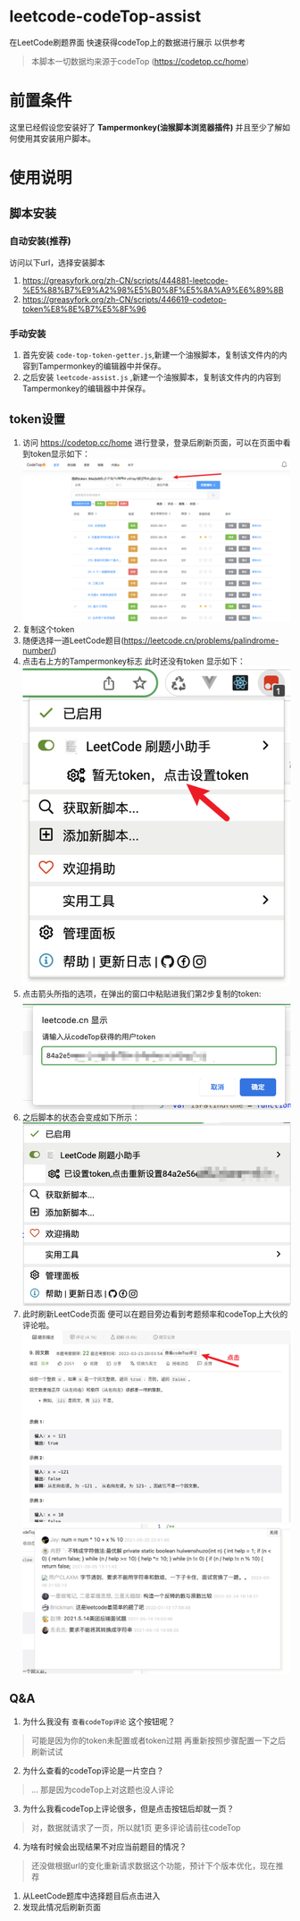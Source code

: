 # leetcode-codeTop-assist
在LeetCode刷题界面 快速获得codeTop上的数据进行展示 以供参考
> 本脚本一切数据均来源于codeTop (https://codetop.cc/home)
# 前置条件
这里已经假设您安装好了 **Tampermonkey(油猴脚本浏览器插件)** 并且至少了解如何使用其安装用户脚本。
# 使用说明
## 脚本安装
### 自动安装(推荐)
访问以下url，选择安装脚本

1. https://greasyfork.org/zh-CN/scripts/444881-leetcode-%E5%88%B7%E9%A2%98%E5%B0%8F%E5%8A%A9%E6%89%8B
2. https://greasyfork.org/zh-CN/scripts/446619-codetop-token%E8%8E%B7%E5%8F%96

### 手动安装

1. 首先安装 `code-top-token-getter.js`,新建一个油猴脚本，复制该文件内的内容到Tampermonkey的编辑器中并保存。
2. 之后安装 `leetcode-assist.js` ,新建一个油猴脚本，复制该文件内的内容到Tampermonkey的编辑器中并保存。

## token设置
1. 访问 https://codetop.cc/home 进行登录，登录后刷新页面，可以在页面中看到token显示如下：![Alt](./imgs/code-top-token.png)
2. 复制这个token
3. 随便选择一道LeetCode题目(https://leetcode.cn/problems/palindrome-number/)
4. 点击右上方的Tampermonkey标志 此时还没有token 显示如下：
![Alt](./imgs/no-token.png)
5. 点击箭头所指的选项，在弹出的窗口中粘贴进我们第2步复制的token:
![Alt](./imgs/paste-token.png)
6. 之后脚本的状态会变成如下所示：![Alt](./imgs/after-paste.png)
7. 此时刷新LeetCode页面 便可以在题目旁边看到考题频率和codeTop上大伙的评论啦。
![Alt](./imgs/click-comment.png)
![Alt](./imgs/after-click-comment.png)
## Q&A
1. 为什么我没有 `查看codeTop评论` 这个按钮呢？
> 可能是因为你的token未配置或者token过期 再重新按照步骤配置一下之后刷新试试
2. 为什么查看的codeTop评论是一片空白？
> ... 那是因为codeTop上对这题也没人评论
3. 为什么我看codeTop上评论很多，但是点击按钮后却就一页？
> 对，数据就请求了一页，所以就1页 更多评论请前往codeTop
4. 为啥有时候会出现结果不对应当前题目的情况？
> 还没做根据url的变化重新请求数据这个功能，预计下个版本优化，现在推荐
1. 从LeetCode题库中选择题目后点击进入
2. 发现此情况后刷新页面
